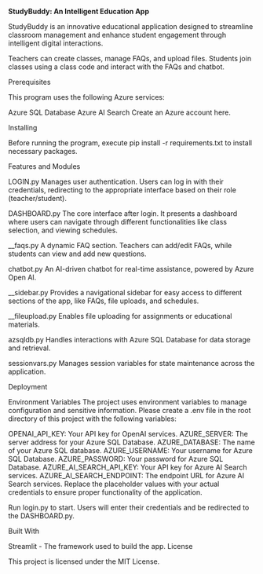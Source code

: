 **StudyBuddy: An Intelligent Education App**

StudyBuddy is an innovative educational application designed to streamline classroom management and enhance student engagement through intelligent digital interactions.

Teachers can create classes, manage FAQs, and upload files.
Students join classes using a class code and interact with the FAQs and chatbot.

Prerequisites

This program uses the following Azure services:

Azure SQL Database
Azure AI Search
Create an Azure account here.

Installing

Before running the program, execute pip install -r requirements.txt to install necessary packages.

Features and Modules

LOGIN.py
Manages user authentication. Users can log in with their credentials, redirecting to the appropriate interface based on their role (teacher/student).

DASHBOARD.py
The core interface after login. It presents a dashboard where users can navigate through different functionalities like class selection, and viewing schedules.

__faqs.py
A dynamic FAQ section. Teachers can add/edit FAQs, while students can view and add new questions.

chatbot.py
An AI-driven chatbot for real-time assistance, powered by Azure Open AI.

__sidebar.py
Provides a navigational sidebar for easy access to different sections of the app, like FAQs, file uploads, and schedules.

__fileupload.py
Enables file uploading for assignments or educational materials.

azsqldb.py
Handles interactions with Azure SQL Database for data storage and retrieval.

sessionvars.py
Manages session variables for state maintenance across the application.

Deployment

Environment Variables
The project uses environment variables to manage configuration and sensitive information. Please create a .env file in the root directory of this project with the following variables:

OPENAI_API_KEY: Your API key for OpenAI services.
AZURE_SERVER: The server address for your Azure SQL Database.
AZURE_DATABASE: The name of your Azure SQL database.
AZURE_USERNAME: Your username for Azure SQL Database.
AZURE_PASSWORD: Your password for Azure SQL Database.
AZURE_AI_SEARCH_API_KEY: Your API key for Azure AI Search services.
AZURE_AI_SEARCH_ENDPOINT: The endpoint URL for Azure AI Search services.
Replace the placeholder values with your actual credentials to ensure proper functionality of the application.

Run login.py to start. Users will enter their credentials and be redirected to the DASHBOARD.py.

Built With

Streamlit - The framework used to build the app.
License

This project is licensed under the MIT License.

